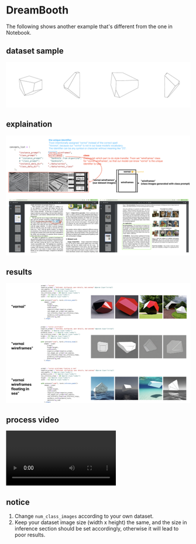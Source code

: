 # DreamBooth

The following shows another example that's different from the one in Notebook.

## dataset sample
![image](https://github.com/caizhuodi/DXARTS/blob/f94331ff294cbf3a0b9ff5efcca1192cf14c0e26/DreamBooth/asset/dreamboothdatasetsample.png)

## explaination
![image](https://github.com/caizhuodi/DXARTS/blob/c4af5699dd57fd55e8328f10c9a5813d49de9206/DreamBooth/asset/dreambooth1.jpg)

## results
![image](https://github.com/caizhuodi/DXARTS/blob/c4af5699dd57fd55e8328f10c9a5813d49de9206/DreamBooth/asset/dreambooth2.jpg)

## process video
![video](https://github.com/caizhuodi/DXARTS/blob/48a75ca1b37dd4632571acc096ba2362bc2bada6/DreamBooth-image2image/asset/dreambooth3-T-process.mp4)

## notice
1. Change `num_class_images` according to your own dataset.
2. Keep your dataset image size (width x height) the same, and the size in inference section should be set accordingly, otherwise it will lead to poor results.
